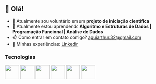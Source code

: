 ## 👋 Olá!


- 🔭 Atualmente sou voluntário em um **projeto de iniciação científica**
- 🌱 Atualmente estou aprendendo **Algoritmo e Estruturas de Dados | Programação Funcional | Análise de Dados**
- 📫 Como entrar em contato comigo? aguiarthur.32@gmail.com
- 📄 Minhas experiências: [Linkedin](https://www.linkedin.com/in/arthur-aguiar-129b00139/)

### Tecnologias
<div style="display: inline_block">
    <img align="center" src="https://cdn.jsdelivr.net/gh/devicons/devicon/icons/html5/html5-original-wordmark.svg" width="45"/>
    <img align="center" src="https://cdn.jsdelivr.net/gh/devicons/devicon/icons/css3/css3-original-wordmark.svg"  width="45"/>
    <img align="center" src="https://cdn.jsdelivr.net/gh/devicons/devicon/icons/c/c-original.svg" width="45"/>
    <img align="center" src="https://cdn.jsdelivr.net/gh/devicons/devicon/icons/java/java-original-wordmark.svg" width="45"/>
    <img align="center" src="https://cdn.jsdelivr.net/gh/devicons/devicon/icons/python/python-original.svg" width="45"/>
    <img align="center" src="https://cdn.jsdelivr.net/gh/devicons/devicon/icons/haskell/haskell-original.svg" width="45"/>   </div>